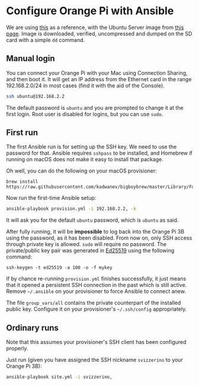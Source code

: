 Configure Orange Pi with Ansible
================================

We are using [this](https://github.com/Joshua-Riek/ubuntu-rockchip?tab=readme-ov-file) as a
reference, with the Ubuntu Server image from
[this page](https://joshua-riek.github.io/ubuntu-rockchip-download/boards/orangepi-3b.html). Image
is downloaded, verified, uncompressed and dumped on the SD card with a simple `dd` command.


Manual login
------------
You can connect your Orange Pi with your Mac using Connection Sharing, and then boot it. It will get
an IP address from the Ethernet card in the range 192.168.2.0/24 in most cases (find it with the aid
of the Console).

```sh
ssh ubuntu@192.168.2.2
```

The default password is `ubuntu` and you are prompted to change it at the first login. Root user is
disabled for logins, but you can use `sudo`.


First run
---------
The first Ansible run is for setting up the SSH key. We need to use the password for that. Ansible
requires `sshpass` to be installed, and Homebrew if running on macOS does not make it easy to
install that package.

Oh well, you can do the following on your macOS provisioner:

```
brew install https://raw.githubusercontent.com/kadwanev/bigboybrew/master/Library/Formula/sshpass.rb
```

Now run the first-time Ansible setup:

```sh
ansible-playbook provision.yml -i 192.168.2.2, -k
```

It will ask you for the default `ubuntu` password, which is `ubuntu` as said.

After fully running, it will be **impossible** to log back into the Orange Pi 3B using the password,
as it has been disabled. From now on, only SSH access through private key is allowed. `sudo` will
require no password. The private/public key pair was generated in
[Ed25519](https://medium.com/risan/upgrade-your-ssh-key-to-ed25519-c6e8d60d3c54) using the following
command:

```
ssh-keygen -t ed25519 -a 100 -o -f mykey
```

If by chance re-running `provision.yml` finishes successfully, it just means that it opened a
persistent SSH connection in the past which is still active. Remove `~/.ansible` on your provisioner
to force Ansible to connect anew.

The file `group_vars/all` contains the private counterpart of the installed public key. Configure it
on your provisioner's `~/.ssh/config` appropriately.


Ordinary runs
-------------

Note that this assumes your provisioner's SSH client has been configured properly.

Just run (given you have assigned the SSH nickname `svizzerino` to your Orange Pi 3B):

```sh
ansible-playbook site.yml -i svizzerino,
```
